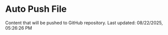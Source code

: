 # Auto Push File

Content that will be pushed to GitHub repository.
Last updated: 08/22/2025, 05:26:26 PM